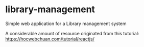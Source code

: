 # library-management
Simple web application for a Library management system

A considerable amount of resource originated from this tutorial: https://hocwebchuan.com/tutorial/reactjs/
